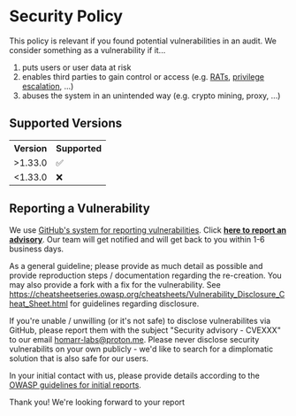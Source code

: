 # Security Policy

This policy is relevant if you found potential vulnerabilities in an audit.
We consider something as a vulnerability if it...

1. puts users or user data at risk
2. enables third parties to gain control or access (e.g. [RATs](https://en.wikipedia.org/wiki/Remote_desktop_software#RAT), [privilege escalation](https://en.wikipedia.org/wiki/Privilege_escalation), ...)
3. abuses the system in an unintended way (e.g. crypto mining, proxy, ...)

## Supported Versions

<table>
    <tr>
        <th>Version</th>
        <th>Supported</th>
    </tr>
    <tr>
        <td>&gt;1.33.0</td>
        <td>✅</td>
    </tr>
    <tr>
        <td>&lt;1.33.0</td>
        <td>❌</td>
    </tr>
</table>

## Reporting a Vulnerability

We use [GitHub's system for reporting vulnerabilities](https://docs.github.com/en/enterprise-cloud@latest/code-security/security-advisories/working-with-repository-security-advisories/creating-a-repository-security-advisory).
Click [**here to report an advisory**](https://github.com/homarr-labs/homarr/security/advisories/new). Our team will get notified and will get back to you within 1-6 business days.

As a general guideline; please provide as much detail as possible and provide reproduction steps / documentation regarding the re-creation.
You may also provide a fork with a fix for the vulnerability.
See https://cheatsheetseries.owasp.org/cheatsheets/Vulnerability_Disclosure_Cheat_Sheet.html for guidelines regarding disclosure.

If you're unable / unwilling (or it's not safe) to disclose vulnerabilites via GitHub, please report them with the subject "Security advisory - CVEXXX" to our email homarr-labs@proton.me.
Please never disclose security vulnerabilits on your own publicly - we'd like to search for a dimplomatic solution that is also safe for our users.

In your initial contact with us, please provide details according to the [OWASP guidelines for initial reports](https://cheatsheetseries.owasp.org/cheatsheets/Vulnerability_Disclosure_Cheat_Sheet.html#initial-report).

Thank you!
We're looking forward to your report
